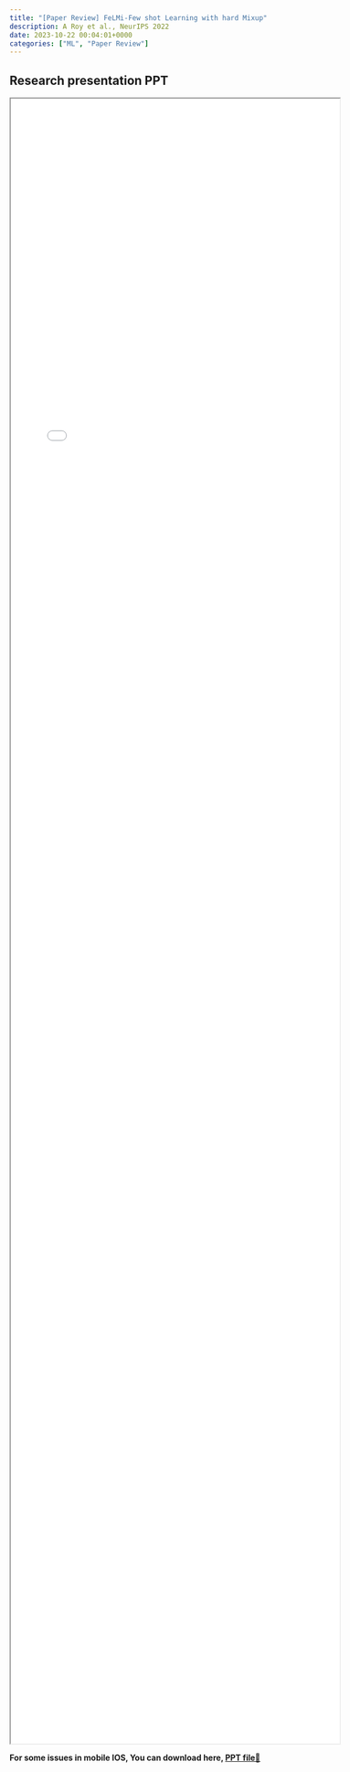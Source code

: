 ```yaml
---
title: "[Paper Review] FeLMi-Few shot Learning with hard Mixup" 
description: A Roy et al., NeurIPS 2022
date: 2023-10-22 00:04:01+0000
categories: ["ML", "Paper Review"]
---
```



## Research presentation PPT 

<iframe src= ppt.pdf#toolbar=0&navpanes=0 style="display:block; width:60vw; height: 72vh"></iframe>

**For some issues in mobile IOS, You can download here, [PPT file📄](ppt.pdf)**